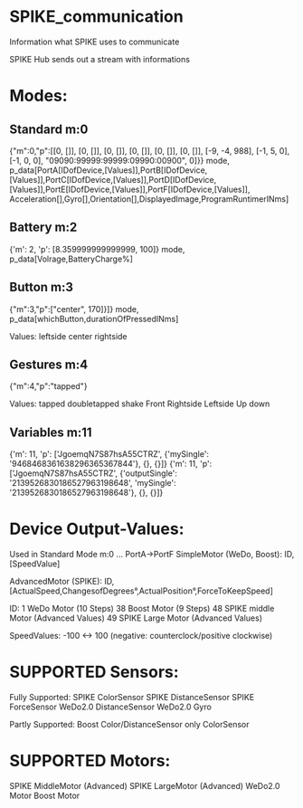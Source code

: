 # SPIKE_communication
Information what SPIKE uses to communicate


SPIKE Hub sends out a stream with informations

Modes:
======

Standard m:0
------------
{"m":0,"p":[[0, []], [0, []], [0, []], [0, []], [0, []], [0, []], [-9, -4, 988], [-1, 5, 0], [-1, 0, 0], "09090:99999:99999:09990:00900", 0]}}
mode, p_data[PortA[IDofDevice,[Values]],PortB[IDofDevice,[Values]],PortC[IDofDevice,[Values]],PortD[IDofDevice,[Values]],PortE[IDofDevice,[Values]],PortF[IDofDevice,[Values]], Acceleration[],Gyro[],Orientation[],DisplayedImage,ProgramRuntimerINms]

Battery m:2
-----------
{'m': 2, 'p': [8.359999999999999, 100]}
mode, p_data[Volrage,BatteryCharge%]

Button m:3
----------
{"m":3,"p":["center", 170]}]}
mode, p_data[whichButton,durationOfPressedINms]

Values:
leftside
center
rightside



Gestures m:4
------------
{"m":4,"p":"tapped"}

Values:
tapped
doubletapped
shake
Front
Rightside
Leftside
Up
down


Variables m:11
--------------
{'m': 11, 'p': ['JgoemqN7S87hsA55CTRZ', {'mySingle': '9468468361638296365367844'}, {}, {}]}
{'m': 11, 'p': ['JgoemqN7S87hsA55CTRZ', {'outputSingle': '2139526830186527963198648', 'mySingle': '2139526830186527963198648'}, {}, {}]}


Device Output-Values:
=====================
Used in Standard Mode m:0 ... PortA->PortF
SimpleMotor (WeDo, Boost):
ID,[SpeedValue]

AdvancedMotor (SPIKE):
ID,[ActualSpeed,ChangesofDegrees°,ActualPosition°,ForceToKeepSpeed]

ID:
1 WeDo Motor (10 Steps)
38 Boost Motor (9 Steps)
48 SPIKE middle Motor (Advanced Values)
49 SPIKE Large Motor (Advanced Values)

SpeedValues: -100 <-> 100 (negative: counterclock/positive clockwise)



SUPPORTED Sensors:
==================
Fully Supported:
SPIKE ColorSensor
SPIKE DistanceSensor
SPIKE ForceSensor
WeDo2.0 DistanceSensor
WeDo2.0 Gyro

Partly Supported:
Boost Color/DistanceSensor only ColorSensor


SUPPORTED Motors:
=================
SPIKE MiddleMotor (Advanced)
SPIKE LargeMotor (Advanced)
WeDo2.0 Motor
Boost Motor





















